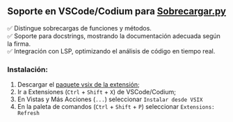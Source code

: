 ## Soporte en VSCode/Codium para [Sobrecargar.py](https://github.com/hernanatn/sobrecargar.py)

✅ Distingue sobrecargas de funciones y métodos.    
✅ Soporte para docstrings, mostrando la documentación adecuada según la firma.    
✅ Integración con LSP, optimizando el análisis de código en tiempo real.    

### Instalación:
1. Descargar el [paquete vsix de la extensión](https://github.com/Hernanatn/sobrecargar.py/blob/7be23f47f840bfb8504814b162eb985754be174d/lsp/vscode/sobrecargar-vscode/sobrecargar-vscode-0.1.4.vsix);    
2. Ir a Extensiones (`Ctrl` + `Shift` + `X`) de VSCode/Codium;  
3. En Vistas y Más Acciones (`...`) seleccionar `Instalar desde VSIX`
4. En la paleta de comandos (`Ctrl` + `Shift` + `P`) seleccionar `Extensions: Refresh`
